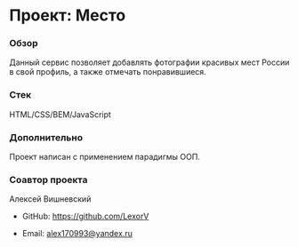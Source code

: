 # Проект: Место

### Обзор

Данный сервис позволяет добавлять фотографии красивых мест России в свой профиль, а также отмечать понравившиеся.

### Стек

HTML/CSS/BEM/JavaScript

### Дополнительно

Проект написан с применением парадигмы ООП.

### Соавтор проекта

Алексей Вишневский

- GitHub: https://github.com/LexorV

* Email: alex170993@yandex.ru
